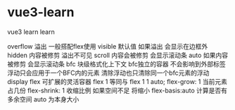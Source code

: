 # vue3-learn
vue3  learn learn

overflow 溢出 一般搭配flex使用
    visible 默认值 如果溢出 会显示在边框外
    hidden 内容被修剪 溢出不可见
    scroll 内容会被修剪 会显示滚动条
    auto 如果内容被修剪 会显示滚动条
bfc 块级格式化上下文
    bfc独立的容器 不会影响到外部标签 浮动只会应用于一个BFC内的元素
    清除浮动也只清除同一个bfc元素的浮动
display
    flex 可扩展的灵活容器
    flex 1 等同与 flex 1 1 auto; 
        flex-grow: 1 当前元素占几份
        flex-shrink: 1 收缩比例 如果空间不足 将缩小
        flex-basis:auto 计算是否有多余空间 auto 为本身大小